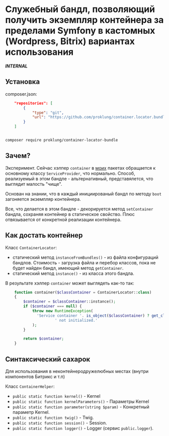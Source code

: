 # Служебный бандл, позволяющий получить экземпляр контейнера за пределами Symfony в кастомных (Wordpress, Bitrix) вариантах использования

***INTERNAL***

## Установка

composer.json:

```json
    "repositories": [
        {
            "type": "git",
            "url": "https://github.com/proklung/container.locator.bundle"
        }
    ]
```

```bash

composer require proklung/container-locator-bundle

```

## Зачем?

Эксперимент. Сейчас хэлпер `container` в [моих](https://github.com/ProklUng/bitrix.core.symfony) пакетах обращается
к основному классу `ServiceProvider`, что нормально. Способ, реализуемый в этом бандле - альтернативный, представялется,
что выглядит малость "чище".

Основан на знании, что в каждый инициированый бандл по методу `boot` загоняется экземпляр контейнера. 

Все, что делается в этом бандле - декорируется метод `setContainer` бандла, сохраняя контейнер в статическое свойство.
Плюс отвязывается от конкретной реализации контейнера.

## Как достать контейнер

Класс `ContainerLocator`:

- статический метод `instanceFromBundles()` - из файла конфигураций бандлов. Стоимость - загрузка файла и перебор классов,
пока не будет найден бандл, имеющий метод `getContainer`.
- статический метод `instance()` - из класса этого бандла.

В результате хэлпер `container` может выглядеть как-то так:

```php
    function container($classContainer = ContainerLocator::class)
    {
        $container = $classContainer::instance();
        if ($container === null) {
            throw new RuntimeException(
              'Service container '. is_object($classContainer) ? get_class($classContainer) : $classContainer.
                      ' not initialized.'
            );
        }

        return $container;
    }
```

## Синтаксический сахарок

Для использования в неконтейнеродружелюбных местах (внутри компонентов Битрикс и т.п)

Класс `ContainerHelper`:

- `public static function kernel()` - Kernel
- `public static function kernelParameters()` - Параметры Kernel
- `public static function parameter(string $param)` - Конкретный параметр Kernel.
- `public static function twig()` - Twig.
- `public static function session()` - Session.
- `public static function logger()` - Logger (сервис `public.logger`).